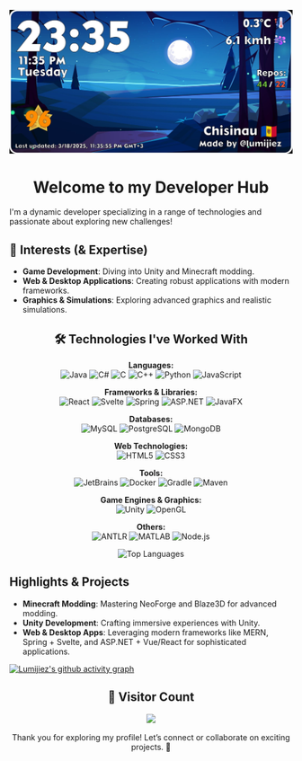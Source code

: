 ![Dashboard](https://github.com/berrylemons/berrylemons/blob/main/scripts/display/toshow542.png)

<h1 align="center">Welcome to my Developer Hub</h1>

I'm a dynamic developer specializing in a range of technologies and passionate about exploring new challenges!

## 🚀 Interests (& Expertise)

- **Game Development**: Diving into Unity and Minecraft modding.
- **Web & Desktop Applications**: Creating robust applications with modern frameworks.
- **Graphics & Simulations**: Exploring advanced graphics and realistic simulations.

<h2 align="center">🛠️ Technologies I've Worked With</h2>

<p align="center">
  <strong>Languages:</strong><br>
  <img src="https://img.shields.io/badge/Java-ED8B00?style=flat&logo=java&logoColor=white" alt="Java">
  <img src="https://img.shields.io/badge/C%23-239120?style=flat&logo=csharp&logoColor=white" alt="C#">
  <img src="https://img.shields.io/badge/C-00599C?style=flat&logo=c&logoColor=white" alt="C">
  <img src="https://img.shields.io/badge/C%2B%2B-00599C?style=flat&logo=c%2B%2B&logoColor=white" alt="C++">
  <img src="https://img.shields.io/badge/Python-3776AB?style=flat&logo=python&logoColor=white" alt="Python">
  <img src="https://img.shields.io/badge/JavaScript-F7DF1E?style=flat&logo=javascript&logoColor=black" alt="JavaScript">
</p>

<p align="center">
  <strong>Frameworks & Libraries:</strong><br>
  <img src="https://img.shields.io/badge/React-61DAFB?style=flat&logo=react&logoColor=black" alt="React">
  <img src="https://img.shields.io/badge/Svelte-FF3E00?style=flat&logo=svelte&logoColor=white" alt="Svelte">
  <img src="https://img.shields.io/badge/Spring-6DB33F?style=flat&logo=spring&logoColor=white" alt="Spring">
  <img src="https://img.shields.io/badge/ASP.NET-5C2D91?style=flat&logo=aspnet&logoColor=white" alt="ASP.NET">
  <img src="https://img.shields.io/badge/JavaFX-009688?style=flat&logo=java&logoColor=white" alt="JavaFX">
</p>

<p align="center">
  <strong>Databases:</strong><br>
  <img src="https://img.shields.io/badge/MySQL-00000F?style=flat&logo=mysql&logoColor=white" alt="MySQL">
  <img src="https://img.shields.io/badge/PostgreSQL-4169E1?style=flat&logo=postgresql&logoColor=white" alt="PostgreSQL">
  <img src="https://img.shields.io/badge/MongoDB-47A248?style=flat&logo=mongodb&logoColor=white" alt="MongoDB">
</p>

<p align="center">
  <strong>Web Technologies:</strong><br>
  <img src="https://img.shields.io/badge/HTML5-E34F26?style=flat&logo=html5&logoColor=white" alt="HTML5">
  <img src="https://img.shields.io/badge/CSS3-1572B6?style=flat&logo=css3&logoColor=white" alt="CSS3">
</p>

<p align="center">
  <strong>Tools:</strong><br>
  <img src="https://img.shields.io/badge/JetBrains-000000?style=flat&logo=jetbrains&logoColor=white" alt="JetBrains">
  <img src="https://img.shields.io/badge/Docker-2496ED?style=flat&logo=docker&logoColor=white" alt="Docker">
  <img src="https://img.shields.io/badge/Gradle-02303A?style=flat&logo=gradle&logoColor=white" alt="Gradle">
  <img src="https://img.shields.io/badge/Apache_Maven-C71A36?style=flat&logo=apachemaven&logoColor=white" alt="Maven">
</p>

<p align="center">
  <strong>Game Engines & Graphics:</strong><br>
  <img src="https://img.shields.io/badge/Unity-000000?style=flat&logo=unity&logoColor=white" alt="Unity">
  <img src="https://img.shields.io/badge/OpenGL-FF0D4A?style=flat&logo=opengl&logoColor=white" alt="OpenGL">
</p>

<p align="center">
  <strong>Others:</strong><br>
  <img src="https://img.shields.io/badge/ANTLR-9B43B4?style=flat&logo=antlr&logoColor=white" alt="ANTLR">
  <img src="https://img.shields.io/badge/MATLAB-0076A8?style=flat&logo=matlab&logoColor=white" alt="MATLAB">
  <img src="https://img.shields.io/badge/Node.js-339933?style=flat&logo=node.js&logoColor=white" alt="Node.js">
</p>

<p align="center">
  <img src="https://github-readme-stats.vercel.app/api/top-langs/?username=berrylemons&layout=compact&theme=dark" alt="Top Languages">
</p>

## Highlights & Projects

- **Minecraft Modding**: Mastering NeoForge and Blaze3D for advanced modding.
- **Unity Development**: Crafting immersive experiences with Unity.
- **Web & Desktop Apps**: Leveraging modern frameworks like MERN, Spring + Svelte, and ASP.NET + Vue/React for sophisticated applications.

[![Lumijiez's github activity graph](https://github-readme-activity-graph.vercel.app/graph?username=berrylemons&custom_title=Contributions&theme=react-dark&color=708090&hide_border=true)](https://github.com/ashutosh00710/github-readme-activity-graph)

<h2 align="center">👀 Visitor Count</h2>
<p align="center">
  <img src="https://profile-counter.glitch.me/{lumijiez}/count.svg" />
</p>

<p align="center">Thank you for exploring my profile! Let’s connect or collaborate on exciting projects. 🚀</p>
